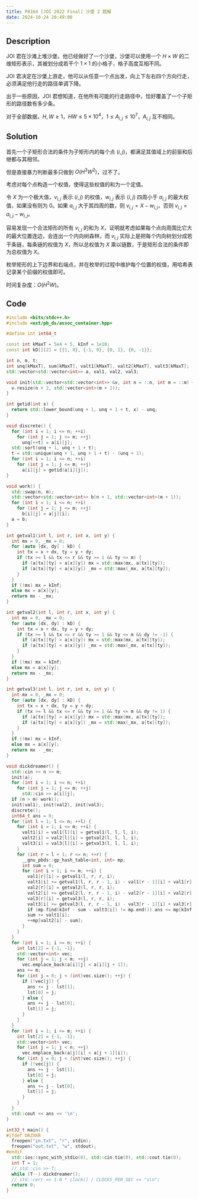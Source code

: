 ```yaml
---
title: P8164 [JOI 2022 Final] 沙堡 2 题解
date: 2024-10-24 20:49:00
---
```


## Description

JOI 君在沙滩上堆沙堡，他已经做好了一个沙堡，沙堡可以使用一个 $H\times W$ 的二维矩形表示，其被划分成若干个 $1\times 1$ 的小格子，格子高度互相不同。

JOI 君决定在沙堡上游走，他可以从任意一个点出发，向上下左右四个方向行走，必须满足他行走的路径单调下降。

出于一些原因，JOI 君想知道，在他所有可能的行走路径中，恰好覆盖了一个子矩形的路径数有多少条。

对于全部数据，$H,W\ge 1$，$HW\le 5\times 10^4$，$1\le A_{i,j}\le 10^7$，$A_{i,j}$ 互不相同。

## Solution

首先一个子矩形合法的条件为子矩形内的每个点 $(i,j)$，都满足其值域上的前驱和后继都与其相邻。

但是直接暴力判断最多只做到 $O\left(H^3W^2\right)$，过不了。

考虑对每个点构造一个权值，使得这些权值的和为一个定值。

令 $X$ 为一个极大值，$v_{i,j}$ 表示 $(i,j)$ 的权值，$w_{i,j}$ 表示 $(i,j)$ 四周小于 $a_{i,j}$ 的最大权值，如果没有则为 $0$。如果 $a_{i,j}$ 大于其四周的数，则 $v_{i,j}=X-w_{i,j}$，否则 $v_{i,j}=a_{i,j}-w_{i,j}$。

容易发现一个合法矩形的所有 $v_{i,j}$ 的和为 $X$，证明就考虑如果每个点向周围比它大的最大位置连边，会连出一个内向树森林，而 $v_{i,j}$ 实际上是把每个内向树划分成若干条链，每条链的权值为 $X$，所以总权值为 $X$ 乘以链数，于是矩形合法的条件即为总权值为 $X$。

枚举矩形的上下边界和右端点，并在枚举的过程中维护每个位置的权值，用哈希表记录某个前缀的权值即可。

时间复杂度：$O(H^2W)$。

## Code

```cpp
#include <bits/stdc++.h>
#include <ext/pb_ds/assoc_container.hpp>

#define int int64_t

const int kMaxT = 5e4 + 5, kInf = 1e10;
const int kD[][2] = {{1, 0}, {-1, 0}, {0, 1}, {0, -1}};

int n, m, t;
int unq[kMaxT], sum[kMaxT], valt1[kMaxT], valt2[kMaxT], valt3[kMaxT];
std::vector<std::vector<int>> a, val1, val2, val3;

void init(std::vector<std::vector<int>> &v, int n = ::n, int m = ::m) {
  v.resize(n + 2, std::vector<int>(m + 2));
}

int getid(int x) {
  return std::lower_bound(unq + 1, unq + 1 + t, x) - unq;
}

void discrete() {
  for (int i = 1; i <= n; ++i)
    for (int j = 1; j <= m; ++j)
      unq[++t] = a[i][j];
  std::sort(unq + 1, unq + 1 + t);
  t = std::unique(unq + 1, unq + 1 + t) - (unq + 1);
  for (int i = 1; i <= n; ++i)
    for (int j = 1; j <= m; ++j)
      a[i][j] = getid(a[i][j]);
}

void work() {
  std::swap(n, m);
  std::vector<std::vector<int>> b(n + 1, std::vector<int>(m + 1));
  for (int i = 1; i <= n; ++i)
    for (int j = 1; j <= m; ++j)
      b[i][j] = a[j][i];
  a = b;
}

int getval1(int l, int r, int x, int y) {
  int mx = 0, _mx = 0;
  for (auto [dx, dy] : kD) {
    int tx = x + dx, ty = y + dy;
    if (tx >= l && tx <= r && ty >= 1 && ty <= m) {
      if (a[tx][ty] > a[x][y]) mx = std::max(mx, a[tx][ty]);
      if (a[tx][ty] < a[x][y]) _mx = std::max(_mx, a[tx][ty]);
    }
  }
  if (!mx) mx = kInf;
  else mx = a[x][y];
  return mx - _mx;
}

int getval2(int l, int r, int x, int y) {
  int mx = 0, _mx = 0;
  for (auto [dx, dy] : kD) {
    int tx = x + dx, ty = y + dy;
    if (tx >= l && tx <= r && ty >= 1 && ty <= m && dy != -1) {
      if (a[tx][ty] > a[x][y]) mx = std::max(mx, a[tx][ty]);
      if (a[tx][ty] < a[x][y]) _mx = std::max(_mx, a[tx][ty]);
    }
  }
  if (!mx) mx = kInf;
  else mx = a[x][y];
  return mx - _mx;
}

int getval3(int l, int r, int x, int y) {
  int mx = 0, _mx = 0;
  for (auto [dx, dy] : kD) {
    int tx = x + dx, ty = y + dy;
    if (tx >= l && tx <= r && ty >= 1 && ty <= m && dy != 1) {
      if (a[tx][ty] > a[x][y]) mx = std::max(mx, a[tx][ty]);
      if (a[tx][ty] < a[x][y]) _mx = std::max(_mx, a[tx][ty]);
    }
  }
  if (!mx) mx = kInf;
  else mx = a[x][y];
  return mx - _mx;
}

void dickdreamer() {
  std::cin >> n >> m;
  init(a);
  for (int i = 1; i <= n; ++i)
    for (int j = 1; j <= m; ++j)
      std::cin >> a[i][j];
  if (n > m) work();
  init(val1), init(val2), init(val3);
  discrete();
  int64_t ans = 0;
  for (int l = 1; l <= n; ++l) {
    for (int i = 1; i <= m; ++i) {
      valt1[i] = val1[l][i] = getval1(l, l, l, i);
      valt2[i] = val2[l][i] = getval2(l, l, l, i);
      valt3[i] = val3[l][i] = getval3(l, l, l, i);
    }
    for (int r = l + 1; r <= n; ++r) {
      __gnu_pbds::gp_hash_table<int, int> mp;
      int sum = 0;
      for (int i = 1; i <= m; ++i) {
        val1[r][i] = getval1(l, r, r, i);
        valt1[i] += getval1(l, r, r - 1, i) - val1[r - 1][i] + val1[r][i];
        val2[r][i] = getval2(l, r, r, i);
        valt2[i] += getval2(l, r, r - 1, i) - val2[r - 1][i] + val2[r][i];
        val3[r][i] = getval3(l, r, r, i);
        valt3[i] += getval3(l, r, r - 1, i) - val3[r - 1][i] + val3[r][i];
        if (mp.find(kInf - sum - valt3[i]) != mp.end()) ans += mp[kInf - sum - valt3[i]];
        sum += valt1[i];
        ++mp[valt2[i] - sum];
      }
    }
  }
  for (int i = 1; i <= n; ++i) {
    int lst[2] = {-1, -1};
    std::vector<int> vec;
    for (int j = 1; j < m; ++j)
      vec.emplace_back(a[i][j] < a[i][j + 1]);
    ans += m;
    for (int j = 0; j < (int)vec.size(); ++j) {
      if (!vec[j]) {
        ans += j - lst[1];
        lst[0] = j;
      } else {
        ans += j - lst[0];
        lst[1] = j;
      }
    }
  }
  for (int i = 1; i <= m; ++i) {
    int lst[2] = {-1, -1};
    std::vector<int> vec;
    for (int j = 1; j < n; ++j)
      vec.emplace_back(a[j][i] < a[j + 1][i]);
    for (int j = 0; j < (int)vec.size(); ++j) {
      if (!vec[j]) {
        ans += j - lst[1];
        lst[0] = j;
      } else {
        ans += j - lst[0];
        lst[1] = j;
      }
    }
  }
  std::cout << ans << '\n';
}

int32_t main() {
#ifdef ORZXKR
  freopen("in.txt", "r", stdin);
  freopen("out.txt", "w", stdout);
#endif
  std::ios::sync_with_stdio(0), std::cin.tie(0), std::cout.tie(0);
  int T = 1;
  // std::cin >> T;
  while (T--) dickdreamer();
  // std::cerr << 1.0 * clock() / CLOCKS_PER_SEC << "s\n";
  return 0;
}
```